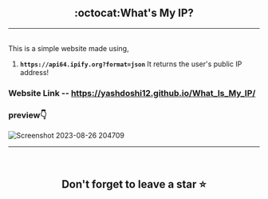 ## <div align="center">:octocat:What's My IP?</div>
<hr />
<br />
This is a simple website made using,

1. <b>`https://api64.ipify.org?format=json`</b>  It returns the user's public IP address!

### Website Link -- https://yashdoshi12.github.io/What_Is_My_IP/
### preview👇
![Screenshot 2023-08-26 204709](https://github.com/yashdoshi12/What_Is_My_IP/assets/39629707/27b201fb-dbc4-43a7-ab5f-08fec74314b2)

<hr />
<br />

## <div align="center">Don't forget to leave a star ⭐️</div>
